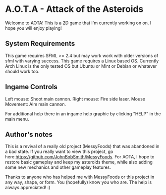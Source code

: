 # A.O.T.A - Attack of the Asteroids
Welcome to AOTA! This is a 2D game that I'm currently working on on. I hope you will enjoy playing!

## System Requirements
This game requires SFML >= 2.4 but may work work with older versions of sfml with varying success.
This game requires a Linux based OS. Currently Arch Linux is the only tested OS but Ubuntu or Mint or Debian 
or whatever should work too.

## Ingame Controls
Left mouse: Shoot main cannon.
Right mouse: Fire side laser.
Mouse Movement: Aim main cannon.

For additional help there in an ingame help graphic by clicking "HELP" in the main menu.

## Author's notes
This is a revival of a really old project (MessyFoods) that was abandoned in a bad state. If you really want to view this
project, go here:https://github.com/JohnBobSmith/MessyFoods. For AOTA, I hope to restore basic gameplay and keep my asteroids 
theme, while also adding some new mechanics and other gameplay features.

Thanks to anyone who has helped me with MessyFoods or this project in any way, shape, or form. You (hopefully) know you who
are. The help is always appreciated! :)

